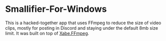 # Smallifier-For-Windows

This is a hacked-together app that uses FFmpeg to reduce the size of video clips, mostly for posting in Discord and staying under the default 8mb size limit.
It was built on top of [Xabe.FFmpeg](https://github.com/tomaszzmuda/Xabe.FFmpeg).
